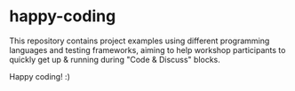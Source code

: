 # happy-coding

This repository contains project examples using different programming languages and testing frameworks, aiming to help workshop participants to quickly get up & running during "Code & Discuss" blocks.

Happy coding! :)
